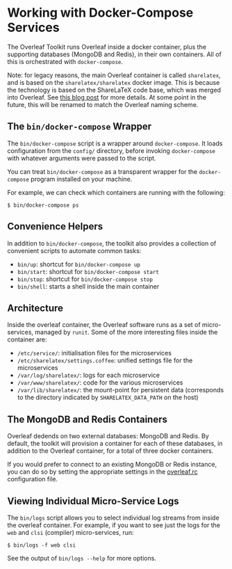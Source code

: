 # Working with Docker-Compose Services

The Overleaf Toolkit runs Overleaf inside a docker container, plus the
supporting databases (MongoDB and Redis), in their own containers. All of this
is orchestrated with `docker-compose`.

Note: for legacy reasons, the main Overleaf container is called `sharelatex`,
and is based on the `sharelatex/sharelatex` docker image. This is because the
technology is based on the ShareLaTeX code base, which was merged into Overleaf.
See [this blog
post](https://www.overleaf.com/blog/518-exciting-news-sharelatex-is-joining-overleaf)
for more details. At some point in the future, this will be renamed to match the
Overleaf naming scheme.


## The `bin/docker-compose` Wrapper

The `bin/docker-compose` script is a wrapper around `docker-compose`. It
loads configuration from the `config/` directory, before invoking
`docker-compose` with whatever arguments were passed to the script.

You can treat `bin/docker-compose` as a transparent wrapper for the
`docker-compose` program installed on your machine.

For example, we can check which containers are running with the following:

```
$ bin/docker-compose ps
```


## Convenience Helpers

In addition to `bin/docker-compose`, the toolkit also provides a collection of
convenient scripts to automate common tasks:

- `bin/up`: shortcut for `bin/docker-compose up`
- `bin/start`: shortcut for `bin/docker-compose start`
- `bin/stop`: shortcut for `bin/docker-compose stop`
- `bin/shell`: starts a shell inside the main container


## Architecture

Inside the overleaf container, the Overleaf software runs as a set of micro-services, managed by `runit`. Some of the more interesting files inside the container are:

- `/etc/service/`: initialisation files for the microservices
- `/etc/sharelatex/settings.coffee`: unified settings file for the microservices
- `/var/log/sharelatex/`: logs for each microservice
- `/var/www/sharelatex/`: code for the various microservices
- `/var/lib/sharelatex/`: the mount-point for persistent data (corresponds to the directory indicated by `SHARELATEX_DATA_PATH` on the host)


## The MongoDB and Redis Containers

Overleaf dedends on two external databases: MongoDB and Redis. By default, the toolkit will provision a container for each of these databases, in addition to the Overleaf container, for a total of three docker containers.

If you would prefer to connect to an existing MongoDB or Redis instance, you can do so by setting the appropriate settings in  the [overleaf.rc](./overleaf-rc.md) configuration file.


## Viewing Individual Micro-Service Logs

The `bin/logs` script allows you to select individual log streams from inside the overleaf container.
For example, if you want to see just the logs for the `web` and `clsi` (compiler) micro-services, run:

```
$ bin/logs -f web clsi
```

See the output of `bin/logs --help` for more options.
